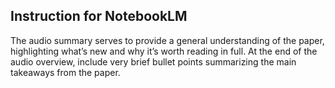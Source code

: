 ## Instruction for NotebookLM
The audio summary serves to provide a general understanding of the paper, highlighting what’s new and why it’s worth reading in full. At the end of the audio overview, include very brief bullet points summarizing the main takeaways from the paper.